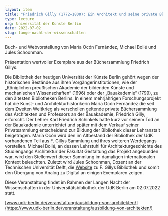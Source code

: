 ```yaml
---
layout: item
title: "Friedrich Gilly (1772–1800): Ein Architekt und seine private Büchersammlung"
type: lecture
org: Universität der Künste Berlin
date: 2022-07-02
slug: lange-nacht-der-wissenschaften
---
```

Buch- und Webvorstellung von María Ocón Fernández, Michael Bollé und Jules Schoonman.

Präsentation wertvoller Exemplare aus der Büchersammlung Friedrich Gillys.

Die Bibliothek der heutigen Universität der Künste Berlin gehört wegen der historischen Bestände aus ihren Vorgängerinstitutionen, wie der „Königlichen preußischen Akademie der bildenden Künste und mechanischen Wissenschaften“ (1696) oder der „Bauakademie“ (1799), zu den ältesten Bibliotheken Berlins. In einem mehrjährigen Forschungsprojekt hat die Kunst- und Architekturhistorikerin María Ocón Fernández die seit dem Zweiten Weltkrieg als verschollen geltende private Büchersammlung des Architekten und Professors an der Bauakademie, Friedrich Gilly, erforscht. Der Lehrer Karl Friedrich Schinkels hatte kurz vor seinem Tod an der Bauakademie unterrichtet und später mit dem Verkauf seiner Privatsammlung entscheidend zur Bildung der Bibliothek dieser Lehranstalt beigetragen. María Ocón wird den im Altbestand der Bibliothek der UdK vorhandenen Teil aus F. Gillys Sammlung und ihres weiteren Werdegangs vorstellen. Michael Bollé, an dessen Lehrstuhl für Architekturgeschichte des Studiengangs Architektur der Fakultät Gestaltung das Projekt angebunden war, wird den Stellenwert dieser Sammlung im damaligen internationalen Kontext beleuchten. Zuletzt wird Jules Schoonman, Dozent an der Technischen Universität Delft, die [Website](https://www.gillys-library.org) zu F. Gillys Bibliothek und somit den Übergang von Analog zu Digital an einigen Exemplaren zeigen.

Diese Veranstaltung findet im Rahmen der Langen Nacht der Wissenschaften in der Universitätsbibliothek der UdK Berlin am 02.07.2022 statt.

[www.udk-berlin.de/veranstaltung/ausbildung-von-architekten/](https://www.udk-berlin.de/veranstaltung/ausbildung-von-architekten/)